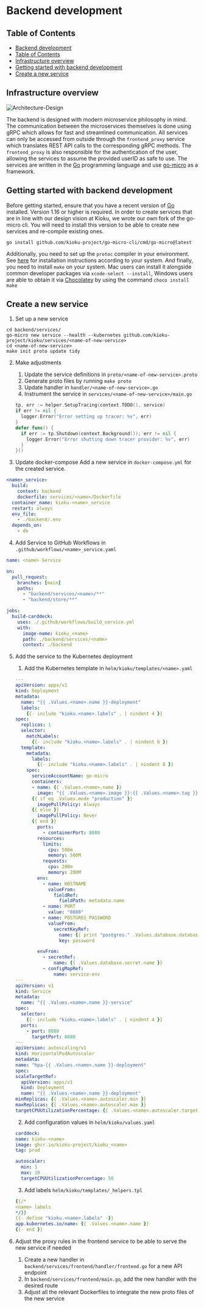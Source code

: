 # Backend development

## Table of Contents

- [Backend development](#backend-development)
- [Table of Contents](#table-of-contents)
- [Infrastructure overview](#infrastructure-overview)
- [Getting started with backend development](#getting-started-with-backend-development)
- [Create a new service](#create-a-new-service)

## Infrastructure overview

![Architecture-Design](https://github.com/kioku-project/kioku/assets/60541979/4aedb2be-f1ff-41bc-ac7f-a45662bd819a)

The backend is designed with modern microservice philosophy in mind. The communication between the microservices themselves is done using gRPC which allows for fast and streamlined communication. All services can only be accessed from outside through the `frontend_proxy` service which translates REST API calls to the corresponding gRPC methods. The `frontend_proxy` is also responsible for the authentication of the user, allowing the services to assume the provided userID as safe to use. The services are written in the [Go](https://go.dev/) programming language and use [go-micro](https://github.com/go-micro/go-micro) as a framework.

## Getting started with backend development

Before getting started, ensure that you have a recent version of [Go](https://go.dev) installed. Version 1.16 or higher is required.
In order to create services that are in line with our design vision at Kioku, we wrote our own fork of the go-micro cli.
You will need to install this version to be able to create new services and re-compile existing ones.

```
go install github.com/kioku-project/go-micro-cli/cmd/go-micro@latest
```

Additionally, you need to set up the `protoc` compiler in your environment. See [here](https://grpc.io/docs/protoc-installation/) for installation instructions according to your system.
And finally, you need to install `make` on your system. Mac users can install it alongside common developer packages via `xcode-select --install`, Windows users are able to obtain it via [Chocolatey](https://chocolatey.org/install) by using the command `choco install make`

## Create a new service

1.  Set up a new service

```
cd backend/services/
go-micro new service --health --kubernetes github.com/kioku-project/kioku/services/<name-of-new-service>
cd <name-of-new-service>
make init proto update tidy
```

2.  Make adjustments

    1. Update the service definitions in `proto/<name-of-new-service>.proto`
    2. Generate proto files by running `make proto`
    3. Update handler in `handler/<name-of-new-service>.go`
    4. Instrument the service in `services/<name-of-new-service>/main.go`
    ```go
    tp, err := helper.SetupTracing(context.TODO(), service)
    if err != nil {
      logger.Error("Error setting up tracer: %v", err)
    }
    defer func() {
      if err := tp.Shutdown(context.Background()); err != nil {
        logger.Error("Error shutting down tracer provider: %v", err)
      }
    }()
    ```

3.  Update docker-compose
    Add a new service in `docker-compose.yml` for the created service.

```yaml
<name>_service:
  build:
    context: backend
    dockerfile: services/<name>/Dockerfile
  container_name: kioku-<name>_service
  restart: always
  env_file:
    - ./backend/.env
  depends_on:
    - db
```

4. Add Service to GitHub Workflows in `.github/workflows/<name>_service.yaml`

```yaml
name: <name> Service

on:
  pull_request:
    branches: [main]
    paths:
      - "backend/services/<name>/**"
      - "backend/store/**"

jobs:
  build-carddeck:
    uses: ./.github/workflows/build_service.yml
    with:
      image-name: kioku_<name>
      path: ./backend/services/<name>
      context: ./backend
```

5. Add the service to the Kubernetes deployment

   1. Add the Kubernetes template in `helm/kioku/templates/<name>.yaml`

   ```yaml
   ---
   apiVersion: apps/v1
   kind: Deployment
   metadata:
     name: "{{ .Values.<name>.name }}-deployment"
     labels:
       {{- include "kioku.<name>.labels" . | nindent 4 }}
   spec:
     replicas: 1
     selector:
       matchLabels:
         {{- include "kioku.<name>.labels" . | nindent 6 }}
     template:
       metadata:
         labels:
           {{- include "kioku.<name>.labels" . | nindent 8 }}
       spec:
         serviceAccountName: go-micro
         containers:
         - name: {{ .Values.<name>.name }}
           image: "{{ .Values.<name>.image }}:{{ .Values.<name>.tag }}"
         {{ if eq .Values.mode "production" }}
           imagePullPolicy: Always
         {{ else }}
           imagePullPolicy: Never
         {{ end }}
           ports:
             - containerPort: 8080
           resources:
             limits:
               cpu: 500m
               memory: 500M
             requests:
               cpu: 200m
               memory: 200M
           env:
             - name: HOSTNAME
               valueFrom:
                 fieldRef:
                   fieldPath: metadata.name
             - name: PORT
               value: "8080"
             - name: POSTGRES_PASSWORD
               valueFrom:
                 secretKeyRef:
                   name: {{ print "postgres." .Values.database.databaseName ".credentials.postgresql.acid.zalan.do" }}
                   key: password

           envFrom:
             - secretRef:
                 name: {{ .Values.database.secret.name }}
             - configMapRef:
                 name: service-env
   ---
   apiVersion: v1
   kind: Service
   metadata:
     name: "{{ .Values.<name>.name }}-service"
   spec:
     selector:
       {{- include "kioku.<name>.labels" . | nindent 4 }}
     ports:
       - port: 8080
         targetPort: 8080
   ---
   apiVersion: autoscaling/v1
   kind: HorizontalPodAutoscaler
   metadata:
   name: "hpa-{{ .Values.<name>.name }}-deployment"
   spec:
   scaleTargetRef:
     apiVersion: apps/v1
     kind: Deployment
     name: "{{ .Values.<name>.name }}-deployment"
   minReplicas: {{ .Values.<name>.autoscaler.min }}
   maxReplicas: {{ .Values.<name>.autoscaler.max }}
   targetCPUUtilizationPercentage: {{ .Values.<name>.autoscaler.targetCPUUtilizationPercentage }}
   ```

   2. Add configuration values in `helm/kioku/values.yaml`

   ```yaml
   carddeck:
   name: kioku-<name>
   image: ghcr.io/kioku-project/kioku_<name>
   tag: prod

   autoscaler:
     min: 1
     max: 10
     targetCPUUtilizationPercentage: 50
   ```

   3. Add labels `helm/kioku/templates/_helpers.tpl`

   ```yaml
   {{/*
   <name> labels
   */}}
   {{- define "kioku.<name>.labels" -}}
   app.kubernetes.io/name: {{ .Values.<name>.name }}
   {{- end }}
   ```

6. Adjust the proxy rules in the frontend service to be able to serve the new service if needed
   1. Create a new handler in `backend/services/frontend/handler/frontend.go` for a new API endpoint
   2. In `backend/services/frontend/main.go`, add the new handler with the desired route
   3. Adjust all the relevant Dockerfiles to integrate the new proto files of the new service
